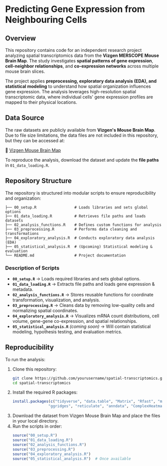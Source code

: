 # Predicting Gene Expression from Neighbouring Cells

## Overview

This repository contains code for an independent research project analyzing spatial transcriptomics data from the **Vizgen MERSCOPE Mouse Brain Map**. The study investigates **spatial patterns of gene expression**, **cell-neighbor relationships**, and **co-expression networks** across multiple mouse brain slices.

The project applies **preprocessing, exploratory data analysis (EDA), and statistical modeling** to understand how spatial organization influences gene expression. The analysis leverages high-resolution spatial transcriptomic data, where individual cells' gene expression profiles are mapped to their physical locations.

## Data Source

The raw datasets are publicly available from **Vizgen's Mouse Brain Map**. Due to file size limitations, the data files are not included in this repository, but they can be accessed at:

📌 [Vizgen Mouse Brain Map](https://info.vizgen.com/mouse-brain-map)

To reproduce the analysis, download the dataset and update the **file paths** in `01_data_loading.R`.

## Repository Structure

The repository is structured into modular scripts to ensure reproducibility and organization:
```
├── 00_setup.R                 # Loads libraries and sets global options
├── 01_data_loading.R          # Retrieves file paths and loads datasets
├── 02_analysis_functions.R    # Defines custom functions for analysis
├── 03_preprocessing.R         # Performs data cleaning and transformations
├── 04_exploratory_analysis.R  # Conducts exploratory data analysis (EDA)
├── 05_statistical_analysis.R  # (Upcoming) Statistical modeling & evaluation
└── README.md                  # Project documentation
```

### **Description of Scripts**
- **`00_setup.R`** → Loads required libraries and sets global options.
- **`01_data_loading.R`** → Extracts file paths and loads gene expression & metadata.
- **`02_analysis_functions.R`** → Stores reusable functions for coordinate transformation, visualization, and analysis.
- **`03_preprocessing.R`** → Cleans data by removing low-quality cells and normalizing spatial coordinates.
- **`04_exploratory_analysis.R`** → Visualizes mRNA count distributions, cell volume, gene-gene co-expression, and spatial relationships.
- **`05_statistical_analysis.R`** *(coming soon)* → Will contain statistical modeling, hypothesis testing, and evaluation metrics.

## Reproducibility

To run the analysis:
1. Clone this repository:
   ```bash
   git clone https://github.com/yourusername/spatial-transcriptomics.git
   cd spatial-transcriptomics
   ```
2. Install the required R packages:
   ```r
   install.packages(c("tidyverse", "data.table", "Matrix", "Rfast", "matrixStats", 
                   "ggridges", "reticulate", "anndata", "ComplexHeatmap", "lmtest"))
   ```
4. Download the dataset from Vizgen Mouse Brain Map and place the files in your local directory.
5. Run the scripts in order:
   ```r
   source("00_setup.R")
   source("01_data_loading.R")
   source("02_analysis_functions.R")
   source("03_preprocessing.R")
   source("04_exploratory_analysis.R")
   source("05_statistical_analysis.R")  # Once available
   ```
